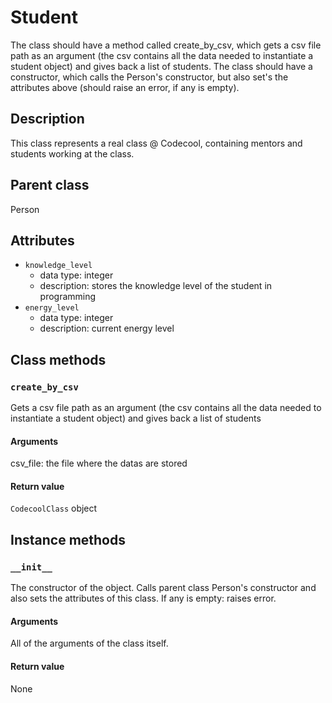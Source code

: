 # Student

The class should have a method called create_by_csv, which gets a csv file path as an argument (the csv contains all the data needed to instantiate a student object) and gives back a list of students. The class should have a constructor, which calls the Person's constructor, but also set's the attributes above (should raise an error, if any is empty).

## Description
This class represents a real class @ Codecool, containing mentors and students working at the class.

## Parent class
Person

## Attributes

* ```knowledge_level```
  * data type: integer
  * description: stores the knowledge level of the student in programming
* ```energy_level```
  * data type: integer
  * description: current energy level

## Class methods

### ```create_by_csv```

 Gets a csv file path as an argument (the csv contains all the data needed to instantiate a student object) and gives back a list of students

#### Arguments

csv_file: the file where the datas are stored

#### Return value

```CodecoolClass``` object

## Instance methods

### ```__init__```

The constructor of the object.
Calls parent class Person's constructor and also sets the attributes of this class. If any is empty: raises error.

#### Arguments

All of the arguments of the class itself.

#### Return value
None
